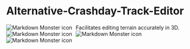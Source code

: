 # Alternative-Crashday-Track-Editor
Facilitates editing terrain accurately in 3D.
<img src="https://scontent.fpoz1-1.fna.fbcdn.net/v/t1.15752-9/43129844_468997280175329_6164996108218007552_n.jpg?_nc_cat=103&oh=cf208646c6fb91c698b80f85e4526828&oe=5C1B72ED"
     alt="Markdown Monster icon"
     style="float: left; margin-right: 10px;" />
<img src="https://scontent.fpoz1-1.fna.fbcdn.net/v/t1.15752-9/43184442_673593226360500_7168664776279588864_n.jpg?_nc_cat=102&oh=7361f4a1a69266739c808811f4a50b13&oe=5C51ACBB"
     alt="Markdown Monster icon"
     style="float: left; margin-right: 10px;" />
<img src="https://scontent.fpoz1-1.fna.fbcdn.net/v/t1.15752-9/43128593_1911934908923641_5540472558748434432_n.jpg?_nc_cat=104&oh=2feffc657d77b2f83ffba4755550d3e1&oe=5C181B53"
alt="Markdown Monster icon"
style="float: left; margin-right: 10px;" />
<img src="https://scontent.fpoz1-1.fna.fbcdn.net/v/t1.15752-9/43217199_2371192159783566_2692040412566126592_n.jpg?_nc_cat=106&oh=79a7a5415a98932f0a9d6053fe4ac534&oe=5C16218C"
alt="Markdown Monster icon"
style="float: left; margin-right: 10px;" />
